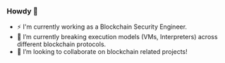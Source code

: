 ### Howdy 👋
- ⚡  I'm currently working as a Blockchain Security Engineer.
- 🌱 I’m currently breaking execution models (VMs, Interpreters) across different blockchain protocols. 
- 👯 I’m looking to collaborate on blockchain related projects!
